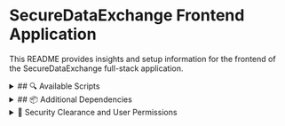 # SecureDataExchange Frontend Application

This README provides insights and setup information for the frontend of the SecureDataExchange full-stack application.

<details>
<summary>## 🔍 Available Scripts</summary>

### `yarn start`
- **What it does**: Launches the app in development mode.
- **Access**: Open [http://localhost:3000](http://localhost:3000) to view it in your browser.
- **Features**:
  - Automatic page reloading upon source code changes.
  - Displays lint errors in the console.

### `yarn test`
- **What it does**: Starts the test runner in interactive watch mode.

### `yarn build`
- **What it does**: Creates a production-ready build in the `build` folder.
- **Features**:
  - Bundles React in production mode.
  - Optimizes for the best performance.
  - Minifies the build and appends hashes to filenames for cache management.

### `yarn eject`
- **Caution**: This is irreversible! Once you've ejected, there's no going back.
- **What it does**: Provides more control over build tools and configurations by removing the single build dependency and copying all configurations and dependencies into your project.
- **Note**: Ejecting is optional. It's beneficial for larger projects requiring customization. Use with caution and understand the consequences before proceeding.

</details>

<details>
<summary>## 📦 Additional Dependencies</summary>

For a holistic frontend functionality in the SecureDataExchange application, we've integrated some pivotal dependencies:

### `react-router-dom`
- **What it does**: Enables dynamic routing in the application, vital for crafting intuitive navigation within single-page applications.

### `axios`
- **What it does**: An esteemed promise-driven HTTP client instrumental in making asynchronous requests in JavaScript, paramount for asynchronous HTTP requests to RESTful endpoints and curating CRUD operations.

### `react-cookie`
- **What it does**: Offers a seamless cookie management system within React, crucial for reading, setting, and managing cookies across components.

### `jwt-decode`
- **What it does**: Facilitates decoding of JWTs, empowering the application to extract and use information stored in JSON Web Tokens. It's critical for user authentication and role-based access control within the application.

To seamlessly integrate these dependencies, execute:

```bash
yarn add react-router-dom axios react-cookie jwt-decode
```
</details>

</details>

<details>
<summary>🔐 Security Clearance and User Permissions</summary>

In the SecureDataExchange application, user permissions and visibility are governed by their designated security clearance levels. Here's a breakdown of the functionalities and access granted to each security clearance level:

### `Level 0`
- **Permissions**:
  - **GET**: Users can retrieve information.
- **Restrictions**: Certain sensitive information might be concealed or redacted.

### `Level 1`
- **Permissions**:
  - **GET**: Users can retrieve information.
  - **POST**: Users can add or submit new information.
- **Restrictions**: While users can both retrieve and post, certain data points or functionalities might be restricted based on their clearance.

### `Level 2`
- **Permissions**:
  - **GET**: Users can retrieve information.
  - **POST**: Users can add or submit new information.
  - **PUT**: Users can modify or update existing information. This includes saving data.
- **Restrictions**: Even though they have more access, some functionalities or data might still be restricted.

### `Level 3` (Admins)
- **Permissions**:
  - **Full Access**: Admins can GET, POST, PUT, and DELETE data. They have the most extensive set of privileges and can manage users, data, and application settings.
- **Note**: Admins should be cautious and operate with due diligence given their elevated access rights.

Always ensure that you're aware of your security clearance and only perform actions within your designated permissions. Misuse or unauthorized access attempts will be logged and may have consequences.

</details>
